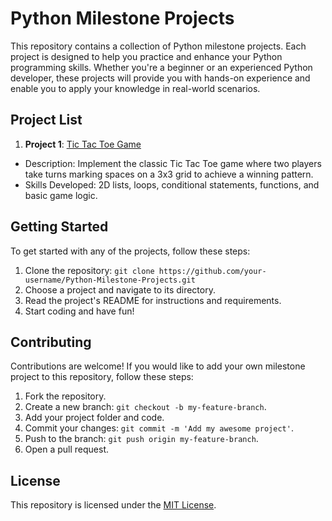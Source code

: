# Python Milestone Projects

This repository contains a collection of Python milestone projects. Each project is designed to help you practice and enhance your Python programming skills. Whether you're a beginner or an experienced Python developer, these projects will provide you with hands-on experience and enable you to apply your knowledge in real-world scenarios.

## Project List

1. **Project 1**: [Tic Tac Toe Game](00-(TICTACTOE).ipynb)
- Description: Implement the classic Tic Tac Toe game where two players take turns marking spaces on a 3x3 grid to achieve a winning pattern.
- Skills Developed: 2D lists, loops, conditional statements, functions, and basic game logic.

## Getting Started

To get started with any of the projects, follow these steps:

1. Clone the repository: `git clone https://github.com/your-username/Python-Milestone-Projects.git`
2. Choose a project and navigate to its directory.
3. Read the project's README for instructions and requirements.
4. Start coding and have fun!

## Contributing

Contributions are welcome! If you would like to add your own milestone project to this repository, follow these steps:

1. Fork the repository.
2. Create a new branch: `git checkout -b my-feature-branch`.
3. Add your project folder and code.
4. Commit your changes: `git commit -m 'Add my awesome project'`.
5. Push to the branch: `git push origin my-feature-branch`.
6. Open a pull request.

## License

This repository is licensed under the [MIT License](LICENSE).
